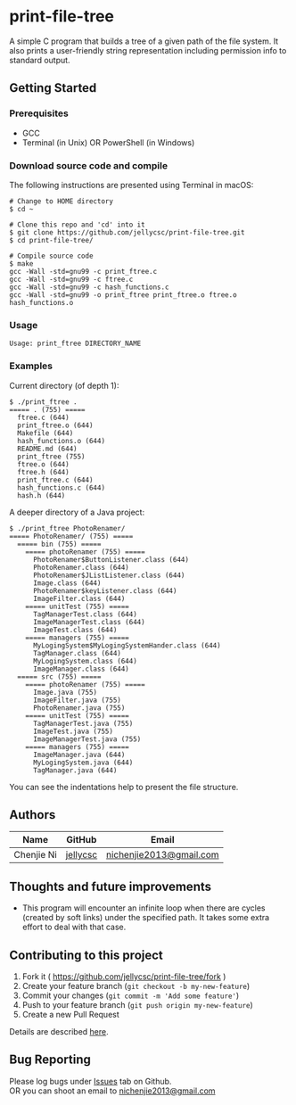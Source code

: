 # print-file-tree
A simple C program that builds a tree of a given path of the file system. It also prints a user-friendly string representation including permission info to standard output.

## Getting Started

### Prerequisites

* GCC
* Terminal (in Unix) OR PowerShell (in Windows)

### Download source code and compile
The following instructions are presented using Terminal in macOS:
```
# Change to HOME directory
$ cd ~

# Clone this repo and 'cd' into it
$ git clone https://github.com/jellycsc/print-file-tree.git
$ cd print-file-tree/

# Compile source code
$ make
gcc -Wall -std=gnu99 -c print_ftree.c
gcc -Wall -std=gnu99 -c ftree.c
gcc -Wall -std=gnu99 -c hash_functions.c
gcc -Wall -std=gnu99 -o print_ftree print_ftree.o ftree.o hash_functions.o
```

### Usage
```
Usage: print_ftree DIRECTORY_NAME
```

### Examples
Current directory (of depth 1):
```
$ ./print_ftree .
===== . (755) =====
  ftree.c (644)
  print_ftree.o (644)
  Makefile (644)
  hash_functions.o (644)
  README.md (644)
  print_ftree (755)
  ftree.o (644)
  ftree.h (644)
  print_ftree.c (644)
  hash_functions.c (644)
  hash.h (644)
```
A deeper directory of a Java project:
```
$ ./print_ftree PhotoRenamer/
===== PhotoRenamer/ (755) =====
  ===== bin (755) =====
    ===== photoRenamer (755) =====
      PhotoRenamer$ButtonListener.class (644)
      PhotoRenamer.class (644)
      PhotoRenamer$JListListener.class (644)
      Image.class (644)
      PhotoRenamer$keyListener.class (644)
      ImageFilter.class (644)
    ===== unitTest (755) =====
      TagManagerTest.class (644)
      ImageManagerTest.class (644)
      ImageTest.class (644)
    ===== managers (755) =====
      MyLogingSystem$MyLogingSystemHander.class (644)
      TagManager.class (644)
      MyLogingSystem.class (644)
      ImageManager.class (644)
  ===== src (755) =====
    ===== photoRenamer (755) =====
      Image.java (755)
      ImageFilter.java (755)
      PhotoRenamer.java (755)
    ===== unitTest (755) =====
      TagManagerTest.java (755)
      ImageTest.java (755)
      ImageManagerTest.java (755)
    ===== managers (755) =====
      ImageManager.java (644)
      MyLogingSystem.java (644)
      TagManager.java (644)
```
You can see the indentations help to present the file structure. 

## Authors

| Name             | GitHub                                     | Email
| ---------------- | ------------------------------------------ | -------------------------
| Chenjie Ni       | [jellycsc](https://github.com/jellycsc)    | nichenjie2013@gmail.com

## Thoughts and future improvements

* This program will encounter an infinite loop when there are cycles (created by soft links) under the specified path. It takes some extra effort to deal with that case.

## Contributing to this project

1. Fork it ( https://github.com/jellycsc/print-file-tree/fork )
2. Create your feature branch (`git checkout -b my-new-feature`)
3. Commit your changes (`git commit -m 'Add some feature'`)
4. Push to your feature branch (`git push origin my-new-feature`)
5. Create a new Pull Request

Details are described [here](https://git-scm.com/book/en/v2/GitHub-Contributing-to-a-Project).

## Bug Reporting
Please log bugs under [Issues](https://github.com/jellycsc/print-file-tree/issues) tab on Github.  
OR you can shoot an email to <nichenjie2013@gmail.com>

